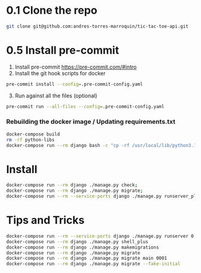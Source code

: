 # 0.1 Clone the repo
```bash
git clone git@github.com:andres-torres-marroquin/tic-tac-toe-api.git
```

# 0.5 Install pre-commit
1. Install pre-commit https://pre-commit.com/#intro
2. Install the git hook scripts for docker
```bash
pre-commit install --config=.pre-commit-config.yaml
```
3. Run against all the files (optional)
```bash
pre-commit run --all-files --config=.pre-commit-config.yaml
```

### Rebuilding the docker image / Updating requirements.txt
```bash
docker-compose build
rm -rf python-libs
docker-compose run --rm django bash -c "cp -rf /usr/local/lib/python3.12/site-packages /code/python-libs"
```

# Install
```bash
docker-compose run --rm django ./manage.py check;
docker-compose run --rm django ./manage.py migrate;
docker-compose run --rm --service-ports django ./manage.py runserver_plus 0.0.0.0:8000
```

# Tips and Tricks
```bash
docker-compose run --rm --service-ports django ./manage.py runserver 0.0.0.0:8000
docker-compose run --rm django ./manage.py shell_plus
docker-compose run --rm django ./manage.py makemigrations
docker-compose run --rm django ./manage.py migrate
docker-compose run --rm django ./manage.py migrate main 0001
docker-compose run --rm django ./manage.py migrate --fake-initial
```
